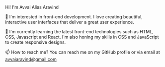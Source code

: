 Hi! I'm Avvai Alias Aravind

👀 I'm interested in front-end development. I love creating beautiful, interactive user interfaces that deliver a great user experience.

🌱 I'm currently learning the latest front-end technologies such as HTML, CSS, Javascript and React. I'm also honing my skills in CSS and JavaScript to create responsive designs.

📫 How to reach me? You can reach me on my GitHub profile or via email at avvaiaravind@gmail.com

<!---
AvvaiAravind/AvvaiAravind is a ✨ special ✨ repository because its `README.md` (this file) appears on your GitHub profile.
You can click the Preview link to take a look at your changes.
--->
